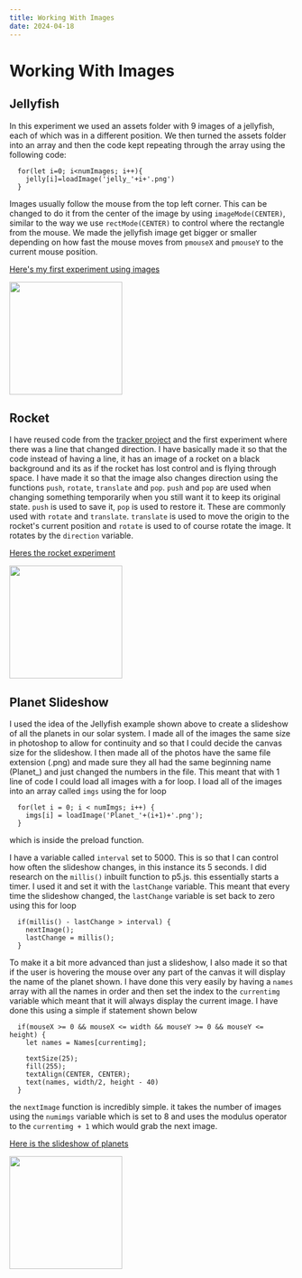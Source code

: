 ```yaml
---
title: Working With Images
date: 2024-04-18
---
```


# Working With Images

## Jellyfish

In this experiment we used an assets folder with 9 images of a jellyfish, each of which was in a different position. We then turned the assets folder into an array and then the code kept
repeating through the array using the following code:
```
  for(let i=0; i<numImages; i++){
    jelly[i]=loadImage('jelly_'+i+'.png')
  }
```
Images usually follow the mouse from the top left corner. This can be changed to do it from the center of the image by using `imageMode(CENTER)`, similar to the way we use `rectMode(CENTER)` to
control where the rectangle from the mouse. We made the jellyfish image get bigger or smaller depending on how fast the mouse moves from `pmouseX` and `pmouseY` to the current mouse position.

[Here's my first experiment using images](/my-blog/Code-Experiments/Jelly-fish/index.html)

<img src="/my-blog/Images/Jellyfish.png" width = "200">

## Rocket

I have reused code from the [tracker project](/my-blog/_posts/2024-03-14-Trackers.md) and the first experiment where there was a line that changed direction. I have basically made it so that the code instead of having a line, it has an image of a rocket on a black background and its as if the rocket has lost control and is flying through space. I have made it so that the image also changes direction using the functions `push`, `rotate`, `translate` and `pop`. `push` and `pop` are used when changing something temporarily when you still want it to keep its original state. `push` is used to save it, `pop` is used to restore it. These are commonly used with `rotate` and `translate`. `translate` is used to move the origin to the rocket's current position and `rotate` is used to of course rotate the image. It rotates by the `direction` variable. 

[Heres the rocket experiment](/my-blog/Code-Experiments/Rocket/index.html)

<img src="/my-blog/Images/rocket-experiment.png" width="200">

## Planet Slideshow

I used the idea of the Jellyfish example shown above to create a slideshow of all the planets in our solar system. I made all of the images the same size in photoshop to allow for continuity and so that I could decide the canvas size for the slideshow. I then made all of the photos have the same file extension (.png) and made sure they all had the same beginning name (Planet_) and just changed the numbers in the file. This meant that with 1 line of code I could load all images with a for loop. I load all of the images into an array called `imgs` using the for loop
```
  for(let i = 0; i < numImgs; i++) {
    imgs[i] = loadImage('Planet_'+(i+1)+'.png');
  }
```
which is inside the preload function.

I have a variable called `interval` set to 5000. This is so that I can control how often the slideshow changes, in this instance its 5 seconds. I did research on the `millis()` inbuilt function to p5.js. this essentially starts a timer. I used it and set it with the `lastChange` variable. This meant that every time the slideshow changed, the `lastChange` variable is set back to zero using this for loop
```
  if(millis() - lastChange > interval) {
    nextImage();
    lastChange = millis();
  }
```
To make it a bit more advanced than just a slideshow, I also made it so that if the user is hovering the mouse over any part of the canvas it will display the name of the planet shown. I have done this very easily by having a `names` array with all the names in order and then set the index to the `currentimg` variable which meant that it will always display the current image. I have done this using a simple if statement shown below
```
  if(mouseX >= 0 && mouseX <= width && mouseY >= 0 && mouseY <= height) {
    let names = Names[currentimg];

    textSize(25);
    fill(255);
    textAlign(CENTER, CENTER);
    text(names, width/2, height - 40)
  }
```
the `nextImage` function is incredibly simple. it takes the number of images using the `numimgs` variable which is set to 8 and uses the modulus operator to the `currentimg + 1` which would grab the next image.

[Here is the slideshow of planets](/my-blog/Code-Experiments/Planet-Slideshow/index.html)

<img src="/my-blog/Images/Slideshow-Screenshot.png" width="200">

